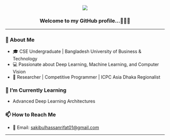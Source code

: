 <div align="center">
  <img src="https://capsule-render.vercel.app/api?type=waving&color=A225F7&height=200&section=header&text=Hey%20there!%20I'm%20Rifat%20😊&fontSize=35&fontColor=ffffff" />
  <h3>Welcome to my GitHub profile...👨‍💻🚀</h3>
</div>


---

### 👋 About Me

- 🎓 CSE Undergraduate | Bangladesh University of Business & Technology
- 💻 Passionate about Deep Learning, Machine Learning, and Computer Vision
- 🧠 Researcher | Competitive Programmer | ICPC Asia Dhaka Regionalist

### 🌱 I’m Currently Learning
- Advanced Deep Learning Architectures
  
### 📫 How to Reach Me
- 📧 Email: sakibulhassanrifat01@gmail.com

<!--

- 💼 [LinkedIn](https://www.linkedin.com/in/sakibulrifat)
- 🧠 [Google Scholar](https://scholar.google.com/) *(add your link here)*
-->
---
